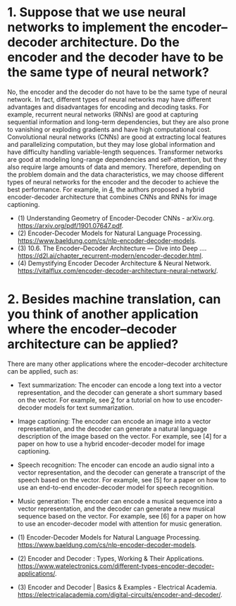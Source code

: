 # 1. Suppose that we use neural networks to implement the encoder–decoder architecture. Do the encoder and the decoder have to be the same type of neural network?

No, the encoder and the decoder do not have to be the same type of neural network. In fact, different types of neural networks may have different advantages and disadvantages for encoding and decoding tasks. For example, recurrent neural networks (RNNs) are good at capturing sequential information and long-term dependencies, but they are also prone to vanishing or exploding gradients and have high computational cost. Convolutional neural networks (CNNs) are good at extracting local features and parallelizing computation, but they may lose global information and have difficulty handling variable-length sequences. Transformer networks are good at modeling long-range dependencies and self-attention, but they also require large amounts of data and memory. Therefore, depending on the problem domain and the data characteristics, we may choose different types of neural networks for the encoder and the decoder to achieve the best performance. For example, in [4](^4^), the authors proposed a hybrid encoder-decoder architecture that combines CNNs and RNNs for image captioning.


- (1) Understanding Geometry of Encoder-Decoder CNNs - arXiv.org. https://arxiv.org/pdf/1901.07647.pdf.
- (2) Encoder-Decoder Models for Natural Language Processing. https://www.baeldung.com/cs/nlp-encoder-decoder-models.
- (3) 10.6. The Encoder–Decoder Architecture — Dive into Deep .... https://d2l.ai/chapter_recurrent-modern/encoder-decoder.html.
- (4) Demystifying Encoder Decoder Architecture & Neural Network. https://vitalflux.com/encoder-decoder-architecture-neural-network/.

# 2. Besides machine translation, can you think of another application where the encoder–decoder architecture can be applied?

There are many other applications where the encoder–decoder architecture can be applied, such as:

- Text summarization: The encoder can encode a long text into a vector representation, and the decoder can generate a short summary based on the vector. For example, see [2](^2^) for a tutorial on how to use encoder-decoder models for text summarization.
- Image captioning: The encoder can encode an image into a vector representation, and the decoder can generate a natural language description of the image based on the vector. For example, see [4] for a paper on how to use a hybrid encoder-decoder model for image captioning.
- Speech recognition: The encoder can encode an audio signal into a vector representation, and the decoder can generate a transcript of the speech based on the vector. For example, see [5] for a paper on how to use an end-to-end encoder-decoder model for speech recognition.
- Music generation: The encoder can encode a musical sequence into a vector representation, and the decoder can generate a new musical sequence based on the vector. For example, see [6] for a paper on how to use an encoder-decoder model with attention for music generation.

- (1) Encoder-Decoder Models for Natural Language Processing. https://www.baeldung.com/cs/nlp-encoder-decoder-models.
- (2) Encoder and Decoder : Types, Working & Their Applications. https://www.watelectronics.com/different-types-encoder-decoder-applications/.
- (3) Encoder and Decoder | Basics & Examples - Electrical Academia. https://electricalacademia.com/digital-circuits/encoder-and-decoder/.
